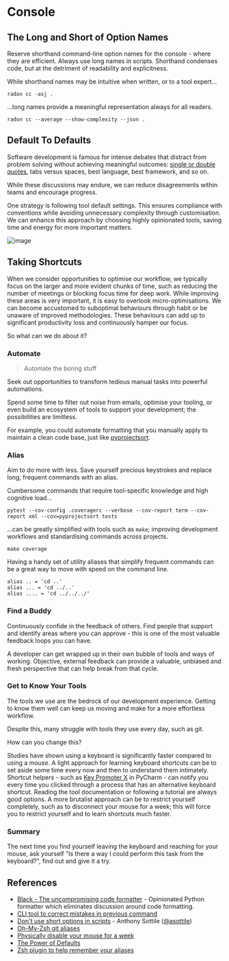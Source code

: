 # Console

## The Long and Short of Option Names

Reserve shorthand command-line option names for the console - where they are efficient. Always use long names in scripts. Shorthand condenses code, but at the detriment of readability and explicitness.

While shorthand names may be intuitive when written, or to a tool expert...

```console
radon cc -asj .
```

...long names provide a meaningful representation always for all readers.

```console
radon cc --average --show-complexity --json .
```

## Default To Defaults

Software development is famous for intense debates that distract from problem solving without achieving meaningful outcomes: [single or double quotes](https://github.com/psf/black/issues/118), tabs versus spaces, best language, best framework, and so on.

While these discussions may endure, we can reduce disagreements within teams and encourage progress.

One strategy is following tool default settings. This ensures compliance with conventions while avoiding unnecessary complexity through customisation. We can enhance this approach by choosing highly opinionated tools, saving time and energy for more important matters.

![image](https://external-preview.redd.it/EcwKGjcxeR77frd8nFeG2ggEpCSLtGbudsABDPGBTe8.png?auto=webp&s=738e71260d3ec2e1f8ec863ad3f1de9b6aff51ad)

## Taking Shortcuts

When we consider opportunities to optimise our workflow, we typically focus on the larger and more evident chunks of time, such as reducing the number of meetings or blocking focus time for deep work. While improving these areas is very important, it is easy to overlook micro-optimisations. We can become accustomed to suboptimal behaviours through habit or be unaware of improved methodologies. These behaviours can add up to significant productivity loss and continuously hamper our focus.

So what can we do about it?

### Automate

> Automate the boring stuff

Seek out opportunities to transform tedious manual tasks into powerful automations.

Spend some time to filter out noise from emails, optimise your tooling, or even build an ecosystem of tools to support your development; the possibilities are limitless.

For example, you could automate formatting that you manually apply to maintain a clean code base, just like [pyprojectsort](https://github.com/kieran-ryan/pyprojectsort).

### Alias

Aim to do more with less. Save yourself precious keystrokes and replace long, frequent commands with an alias.

Cumbersome commands that require tool-specific knowledge and high cognitive load...

```console
pytest --cov-config .coveragerc --verbose --cov-report term --cov-report xml --cov=pyprojectsort tests
```

...can be greatly simplified with tools such as `make`; improving development workflows and standardising commands across projects.

```console
make coverage
```

Having a handy set of utility aliases that simplify frequent commands can be a great way to move with speed on the command line.

```console title="Example: Change directory alias"
alias .. = 'cd ..'
alias ... = 'cd ../..'
alias .... = 'cd ../../../'
```

### Find a Buddy

Continuously confide in the feedback of others. Find people that support and identify areas where you can approve - this is one of the most valuable feedback loops you can have.

A developer can get wrapped up in their own bubble of tools and ways of working. Objective, external feedback can provide a valuable, unbiased and fresh perspective that can help break from that cycle.

### Get to Know Your Tools

The tools we use are the bedrock of our development experience. Getting to know them well can keep us moving and make for a more effortless workflow.

Despite this, many struggle with tools they use every day, such as git.

How can you change this?

Studies have shown using a keyboard is significantly faster compared to using a mouse. A light approach for learning keyboard shortcuts can be to set aside some time every now and then to understand them intimately. Shortcut helpers - such as [Key Promoter X](https://plugins.jetbrains.com/plugin/9792-key-promoter-x) in PyCharm - can notify you every time you clicked through a process that has an alternative keyboard shortcut. Reading the tool documentation or following a tutorial are always good options. A more brutalist approach can be to restrict yourself completely, such as to disconnect your mouse for a week; this will force you to restrict yourself and to learn shortcuts much faster.

### Summary

The next time you find yourself leaving the keyboard and reaching for your mouse, ask yourself "Is there a way I could perform this task from the keyboard?", find out and give it a try.

## References

- [Black - The uncompromising code formatter](https://black.readthedocs.io/en/stable/) - Opinionated Python formatter which eliminates discussion around code formatting.
- [CLI tool to correct mistakes in previous command](https://github.com/nvbn/thefuck?tab=readme-ov-file#experimental-instant-mode)
- [Don't use short options in scripts](https://www.youtube.com/watch?v=OKqWy2dM2Jo) - Anthony Sottile ([@asottile](https://github.com/asottile))
- [Oh-My-Zsh git aliases](https://kapeli.com/cheat_sheets/Oh-My-Zsh_Git.docset/Contents/Resources/Documents/index)
- [Physically disable your mouse for a week](https://twitter.com/mitchellh/status/1758547659282174092)
- [The Power of Defaults](https://blog.codinghorror.com/the-power-of-defaults/)
- [Zsh plugin to help remember your aliases](https://github.com/djui/alias-tips)
